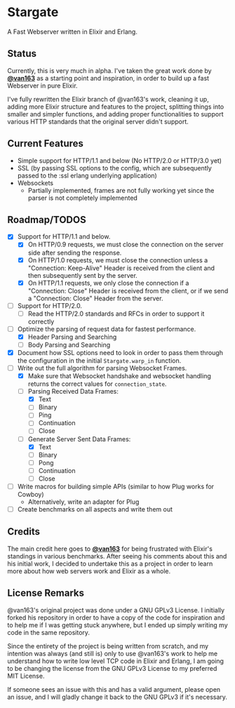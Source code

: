 # Stargate
A Fast Webserver written in Elixir and Erlang.

## Status
Currently, this is very much in alpha. I've taken the great work done by [**@van163**](https://github.com/vans163/stargate) as a starting point and inspiration, in order to build up a fast Webserver in pure Elixir.

I've fully rewritten the Elixir branch of @van163's work, cleaning it up, adding more Elixir structure and features to the project, splitting things into smaller and simpler functions, and adding proper functionalities to support various HTTP standards that the original server didn't support.

## Current Features
- Simple support for HTTP/1.1 and below (No HTTP/2.0 or HTTP/3.0 yet)
- SSL (by passing SSL options to the config, which are subsequently passed to the :ssl erlang underlying application)
- Websockets
  - Partially implemented, frames are not fully working yet since the parser is not completely implemented

## Roadmap/TODOS
- [x] Support for HTTP/1.1 and below.
  - [x] On HTTP/0.9 requests, we must close the connection on the server side after sending the response.
  - [x] On HTTP/1.0 requests, we must close the connection unless a "Connection: Keep-Alive" Header is received from the client and then subsequently sent by the server.
  - [x] On HTTP/1.1 requests, we only close the connection if a "Connection: Close" Header is received from the client, or if we send a "Connection: Close" Header from the server.
- [ ] Support for HTTP/2.0.
  - [ ] Read the HTTP/2.0 standards and RFCs in order to support it correctly
- [ ] Optimize the parsing of request data for fastest performance.
  - [x] Header Parsing and Searching
  - [ ] Body Parsing and Searching
- [x] Document how SSL options need to look in order to pass them through the configuration in the initial `Stargate.warp_in` function.
- [ ] Write out the full algorithm for parsing Websocket Frames.
  - [x] Make sure that Websocket handshake and websocket handling returns the correct values for `connection_state`.
  - [ ] Parsing Received Data Frames:
    - [x] Text
    - [ ] Binary
    - [ ] Ping
    - [ ] Continuation
    - [ ] Close
  - [ ] Generate Server Sent Data Frames:
    - [x] Text
    - [ ] Binary
    - [ ] Pong
    - [ ] Continuation
    - [ ] Close
- [ ] Write macros for building simple APIs (similar to how Plug works for Cowboy)
  - Alternatively, write an adapter for Plug
- [ ] Create benchmarks on all aspects and write them out

## Credits

The main credit here goes to [**@van163**](https://github.com/vans163) for being frustrated with Elixir's standings in various benchmarks. After seeing his comments about this and his initial work, I decided to undertake this as a project in order to learn more about how web servers work and Elixir as a whole.

## License Remarks

@van163's original project was done under a GNU GPLv3 License. I initially forked his repository in order to have a copy of the code for inspiration and to help me if I was getting stuck anywhere, but I ended up simply writing my code in the same repository.

Since the entirety of the project is being written from scratch, and my intention was always (and still is) only to use @van163's work to help me understand how to write low level TCP code in Elixir and Erlang, I am going to be changing the license from the GNU GPLv3 License to my preferred MIT License.

If someone sees an issue with this and has a valid argument, please open an issue, and I will gladly change it back to the GNU GPLv3 if it's necessary.